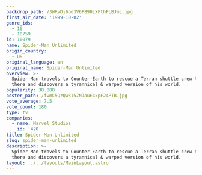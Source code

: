 ```yaml
---
backdrop_path: /3WRvDj6od3V6PB90LXFthFLBJmL.jpg
first_air_date: '1999-10-02'
genre_ids:
  - 16
  - 10759
id: 10079
name: Spider-Man Unlimited
origin_country:
  - US
original_language: en
original_name: Spider-Man Unlimited
overview: >-
  Spider-Man travels to Counter-Earth to rescue a Terran shuttle crew trapped
  there and discovers a tyrannical & warped version of his world.
popularity: 38.808
poster_path: /fvmC5QzQwkI5ZNJauE4xpF24PTB.jpg
vote_average: 7.5
vote_count: 180
type: tv
companies:
  - name: Marvel Studios
    id: '420'
title: Spider-Man Unlimited
slug: spider-man-unlimited
description: >-
  Spider-Man travels to Counter-Earth to rescue a Terran shuttle crew trapped
  there and discovers a tyrannical & warped version of his world.
layout: ../../layouts/MainLayout.astro
---
```


